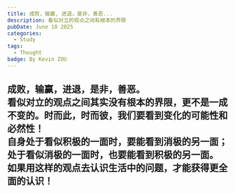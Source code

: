 ```yaml
---
title: 成败，输赢, 进退，是非，善恶...
description: 看似对立的观点之间有根本的界限
pubDate: June 18 2025
categories:
  - Study
tags:
  - Thought
badge: By Kevin ZOU
---
```

## 成败，输赢，进退，是非，善恶。<br> 看似对立的观点之间其实没有根本的界限，更不是一成不变的。时而此，时而彼，我们要看到变化的可能性和必然性！<br> 自身处于看似积极的一面时，要能看到消极的另一面；处于看似消极的一面时，也要能看到积极的另一面。<br> 如果用这样的观点去认识生活中的问题，才能获得更全面的认识！
